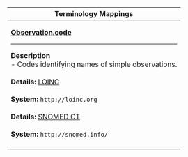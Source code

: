 |Terminology Mappings|
|---|
|<p>**[Observation.code](http://hl7.org/fhir/DSTU2/observation-definitions.html#Observation.code)**<hr>**Description**<br>- Codes identifying names of simple observations.<br><br>**Details:** [LOINC](http://hl7.org/fhir/dstu2/loinc.html)<br><br>**System:** `http://loinc.org`<br><br>**Details:** [SNOMED CT](http://hl7.org/fhir/dstu2/snomedct.html)<br><br>**System:** `http://snomed.info/`<br><br>|
